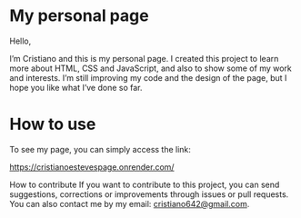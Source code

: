 # My personal page

Hello, 

I’m Cristiano and this is my personal page. I created this project to learn more about HTML, CSS and JavaScript, and also to show some of my work and interests. I’m still improving my code and the design of the page, but I hope you like what I’ve done so far.

# How to use

To see my page, you can simply access the link:

https://cristianoestevespage.onrender.com/

How to contribute
If you want to contribute to this project, you can send suggestions, corrections or improvements through issues or pull requests. You can also contact me by my email: cristiano642@gmail.com.
